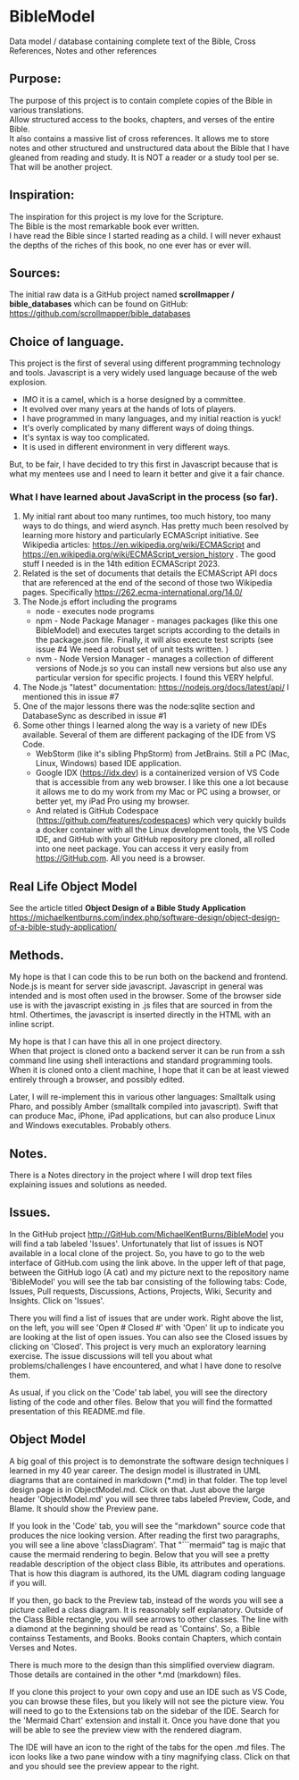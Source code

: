 # BibleModel
Data model / database containing complete text of the Bible, Cross References,  Notes and other references

## Purpose:
The purpose of this project is to contain complete copies of the Bible in various translations.  
Allow structured access to the books, chapters, and verses of the entire Bible.  
It also contains a massive list of cross references.  It allows me to store notes and other structured and unstructured data about the Bible that I have gleaned from reading and study. 
It is NOT a reader or a study tool per se.  That will be another project.

## Inspiration:
The inspiration for this project is my love for the Scripture.  
The Bible is the most remarkable book ever written.  
I have read the Bible since I started reading as a child. 
I will never exhaust the depths of the riches of this book, no one ever has or ever will. 

## Sources:
The initial raw data is a GitHub project named **scrollmapper / bible_databases** 
which can be found on GitHub: https://github.com/scrollmapper/bible_databases

## Choice of language.
This project is the first of several using different programming technology and tools.
Javascript is a very widely used language because of the web explosion.
* IMO it is a camel, which is a horse designed by a committee.   
* It evolved over many years at the hands of lots of players. 
* I have programmed in many languages, and my initial reaction is yuck!  
* It's overly complicated by many different ways of doing things.
* It's syntax is way too complicated.
* It is used in different environment in very different ways. 

But, to be fair, I have decided to try this first in Javascript because that is what my mentees use and 
I need to learn it better and give it a fair chance.

### What I have learned about JavaScript in the process (so far).
1. My initial rant about too many runtimes, too much history, too many ways to do things, and wierd asynch.  Has pretty much been resolved by learning more history and particularly ECMAScript initiative.
   See Wikipedia articles:  https://en.wikipedia.org/wiki/ECMAScript and https://en.wikipedia.org/wiki/ECMAScript_version_history .  The good stuff I needed is in the 14th edition ECMAScript 2023.
2. Related is the set of documents that details the ECMAScript API docs that are referenced at the end of the second of those two Wikipedia pages.  Specifically https://262.ecma-international.org/14.0/
3. The Node.js effort including the programs
    - node - executes node programs
    - npm - Node Package Manager - manages packages (like this one BibleModel) and executes target scripts according to the details in the package.json file.  Finally, it will also execute test scripts (see issue #4  We need a robust set of unit tests written.  )
    - nvm - Node Version Manager - manages a collection of different versions of Node.js so you can install new versions but also use any particular version for specific projects.   I found this VERY helpful.
4. The Node.js "latest" documentation: https://nodejs.org/docs/latest/api/   I mentioned this in issue #7
5. One of the major lessons there was the node:sqlite section and DatabaseSync as described in issue #1
6. Some other things I learned along the way is a variety of new IDEs available.   Several of them are different packaging of the IDE from VS Code.
     - WebStorm (like it's sibling PhpStorm) from JetBrains.   Still a PC (Mac, Linux, Windows) based IDE application.
     - Google IDX (https://idx.dev) is a containerized version of VS Code that is accessible from any web browser.  I like this one a lot because it allows me to do my work from my Mac or PC using a browser, or better yet, my iPad Pro using my browser.
     - And related is GitHub Codespace (https://github.com/features/codespaces) which very quickly builds a docker container with all the Linux development tools, the VS Code IDE, and GitHub with your GitHub repository pre cloned, all rolled into one neet package.  You can access it very easily from https://GitHub.com.  All you need is a browser. 

## Real Life Object Model
See the article titled **Object Design of a Bible Study Application**
https://michaelkentburns.com/index.php/software-design/object-design-of-a-bible-study-application/

## Methods.
My hope is that I can code this to be run both on the backend and frontend.
Node.js is meant for server side javascript.
Javascript in general was intended and is most often used in the browser.
Some of the browser side use is with the javascript existing in .js files that are sourced in from the html.
Othertimes, the javascript is inserted directly in the HTML with an inline script.

My hope is that I can have this all in one project directory.  
When that project is cloned onto a backend server it can be run from a ssh command line using shell interactions and standard programming tools.
When it is cloned onto a client machine, I hope that it can be at least viewed entirely through a browser, and possibly edited.

Later, I will re-implement this in various other languages:
Smalltalk using Pharo, and possibly Amber (smalltalk compiled into javascript).
Swift that can produce Mac, iPhone, iPad applications, but can also produce Linux and Windows executables. 
Probably others. 

## Notes.
There is a Notes directory in the project where I will drop text files explaining issues and solutions as needed. 

## Issues.
In the GitHub project http://GitHub.com/MichaelKentBurns/BibleModel you will find a tab labeled 'Issues'.   Unfortunately that list of issues is NOT available in a local clone of the project.   So, you have to go to the web interface of GitHub.com using the link above.  In the upper left of that page, between the GitHub logo (A cat) and my picture next to the repository name 'BibleModel' you will see the tab bar consisting of the following tabs:  Code, Issues, Pull requests, Discussions, Actions, Projects, Wiki, Security and Insights.   Click on 'Issues'.

There you will find a list of issues that are under work.  Right above the list, on the left, you will see 'Open # Closed #' with 'Open' lit up to indicate you are looking at the list of open issues.  You can also see the Closed issues by clicking on 'Closed'.  This project is very much an exploratory learning exercise.  The issue discussions will tell you about what problems/challenges I have encountered, and what I have done to resolve them.  

As usual, if you click on the 'Code' tab label, you will see the directory listing of the code and other files.   Below that you will find the formatted presentation of this README.md file.  

## Object Model
A big goal of this project is to demonstrate the software design techniques I learned in my 40 year career.   The design model is illustrated in UML diagrams that are contained in markdown (*.md) in that folder.  The top level design page is in ObjectModel.md.  Click on that.  Just above the large header 'ObjectModel.md' you will see three tabs labeled Preview, Code, and Blame.   It should show the Preview pane.  

If you look in the 'Code' tab, you will see the "markdown" source code that produces the nice looking version.  After reading the first two paragraphs, you will see a line above 'classDiagram'.  That "```mermaid" tag is majic that cause the mermaid rendering to begin.   Below that you will see a pretty readable description of the object class Bible, its attributes and operations.   That is how this diagram is authored, its the UML diagram coding language if you will.  

If you then, go back to the Preview tab, instead of the words you will see a picture called a class diagram.   It is reasonably self explanatory.  Outside of the Class Bible rectangle, you will see arrows to other classes.  The line with a diamond at the beginning should be read as 'Contains'.   So, a Bible containss Testaments, and Books.  Books contain Chapters, which contain Verses and Notes.  

There is much more to the design than this simplified overview diagram.   Those details are contained in the other *.md (markdown) files.  

If you clone this project to your own copy and use an IDE such as VS Code, you can browse these files, but you likely will not see the picture view.  You will need to go to the Extensions tab on the sidebar of the IDE.  Search for the 'Mermaid Chart' extension and install it.   Once you have done that you will be able to see the preview view with the rendered diagram. 

The IDE will have an icon to the right of the tabs for the open .md files.  The icon looks like a two pane window with a tiny magnifying class.  Click on that and you should see the preview appear to the right.    

